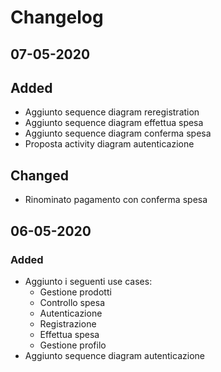 # Changelog

## 07-05-2020

## Added

- Aggiunto sequence diagram reregistration
- Aggiunto sequence diagram effettua spesa
- Aggiunto sequence diagram conferma spesa
- Proposta activity diagram autenticazione

## Changed

- Rinominato pagamento con conferma spesa

## 06-05-2020

### Added

- Aggiunto i seguenti use cases:
  - Gestione prodotti
  - Controllo spesa
  - Autenticazione
  - Registrazione
  - Effettua spesa
  - Gestione profilo
- Aggiunto sequence diagram autenticazione
